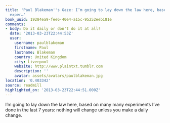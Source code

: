 ```yaml
---
title: 'Paul Blakeman''s Gaze: I’m going to lay down the law here, based on many many
  exper…'
book_uuid: 19284ea9-fee6-40e4-a15c-95252eeb181e
comments:
- body: Do it daily or don't do it at all!
  date: '2013-03-23T22:44:53Z'
  user:
    username: paulblakeman
    firstname: Paul
    lastname: Blakeman
    country: United Kingdom
    city: Liverpool
    website: http://www.plaintxt.tumblr.com
    description: ''
    avatar: assets/avatars/paulblakeman.jpg
location: '0.403342'
source: readmill
highlighted_on: '2013-03-23T22:44:51.000Z'
---
```


I’m going to lay down the law here, based on many many experiments I’ve done in the last 7 years: nothing will change unless you make a daily change.